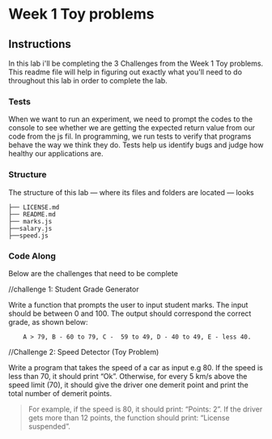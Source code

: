 # Week 1 Toy problems

## Instructions

In this lab i'll be completing the 3 Challenges from the Week 1 Toy problems. This readme file will help in figuring out exactly what you'll need to do throughout this lab in order to complete the lab.

### Tests

When we want to run an experiment, we need to prompt the codes to the console to see whether we are getting the expected return value from our code from the js fil. In programming, we run tests to verify that programs behave the way
we think they do. Tests help us identify bugs and judge how healthy our applications are.

### Structure

The structure of this lab — where its files and folders are located
— looks

``` text
├── LICENSE.md
├── README.md
├── marks.js
├──salary.js
├──speed.js

```
### Code Along
Below are the challenges that need to be complete

//challenge 1: Student Grade Generator

Write a function that prompts the user to input student marks. The input should be between 0 and 100. The output should correspond the correct grade, as shown below: 

        A > 79, B - 60 to 79, C -  59 to 49, D - 40 to 49, E - less 40.

//Challenge 2: Speed Detector (Toy Problem)

Write a program that takes the speed of a car as input e.g 80. If the speed is less than 70, it should print “Ok”. Otherwise, for every 5 km/s above the speed limit (70), it should give the driver one demerit point and print the total number of demerit points.

   > For example, if the speed is 80, it should print: “Points: 2”. If the driver gets more than 12 points, the function should print: “License suspended”.
